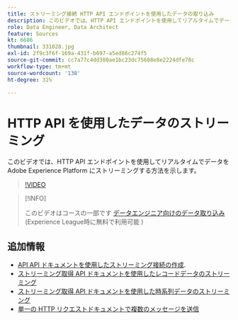 ```yaml
---
title: ストリーミング接続 HTTP API エンドポイントを使用したデータの取り込み
description: このビデオでは、HTTP API エンドポイントを使用してリアルタイムでデータを Adobe Experience Platform にストリーミングする方法を示します。
role: Data Engineer, Data Architect
feature: Sources
kt: 6686
thumbnail: 331028.jpg
exl-id: 2f9c3f6f-169a-431f-b697-a5ed86c274f5
source-git-commit: cc7a77c4dd380ae1bc23dc75608e8e2224dfe78c
workflow-type: tm+mt
source-wordcount: '138'
ht-degree: 31%

---
```


# HTTP API を使用したデータのストリーミング

このビデオでは、HTTP API エンドポイントを使用してリアルタイムでデータを Adobe Experience Platform にストリーミングする方法を示します。

>[!VIDEO](https://video.tv.adobe.com/v/331028?quality=12&learn=on)

>[!INFO]
>
> このビデオはコースの一部です [データエンジニア向けのデータ取り込み](https://experienceleague.adobe.com/?recommended=ExperiencePlatform-D-1-2020.1.dataingestion?lang=ja)(Experience League時に無料で利用可能 )

## 追加情報

* [API API ドキュメントを使用したストリーミング接続の作成](https://experienceleague.adobe.com/docs/experience-platform/sources/api-tutorials/create/streaming/http.html).
* [ストリーミング取得 API ドキュメントを使用したレコードデータのストリーミング](https://experienceleague.adobe.com/docs/experience-platform/ingestion/tutorials/streaming-record-data.html)
* [ストリーミング取得 API ドキュメントを使用した時系列データのストリーミング](https://experienceleague.adobe.com/docs/experience-platform/ingestion/tutorials/streaming-time-series-data.html)
* [単一の HTTP リクエストドキュメントで複数のメッセージを送信](https://experienceleague.adobe.com/docs/experience-platform/ingestion/tutorials/streaming-multiple-messages.html)